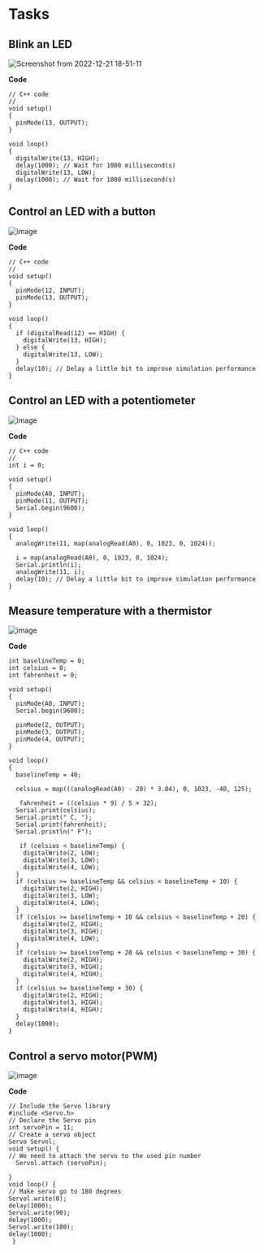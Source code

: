 # Tasks
## Blink an LED

![Screenshot from 2022-12-21 18-51-11](https://user-images.githubusercontent.com/120107850/208921882-cdab70f0-06e3-4ef9-a58d-76d8a8bf82e8.png)

**Code**
```
// C++ code
//
void setup()
{
  pinMode(13, OUTPUT);
}

void loop()
{
  digitalWrite(13, HIGH);
  delay(1000); // Wait for 1000 millisecond(s)
  digitalWrite(13, LOW);
  delay(1000); // Wait for 1000 millisecond(s)
}
```

## Control an LED with a button

![image](https://user-images.githubusercontent.com/120107850/208926459-32a9ef43-5e5e-4944-be5e-3316df950c75.png)

**Code**
```
// C++ code
//
void setup()
{
  pinMode(12, INPUT);
  pinMode(13, OUTPUT);
}

void loop()
{
  if (digitalRead(12) == HIGH) {
    digitalWrite(13, HIGH);
  } else {
    digitalWrite(13, LOW);
  }
  delay(10); // Delay a little bit to improve simulation performance
}
```

## Control an LED with a potentiometer

![image](https://user-images.githubusercontent.com/120107850/208927020-def6fcd5-09a4-498a-bd42-7fec0e7fb7d0.png)

**Code**
```
// C++ code
//
int i = 0;

void setup()
{
  pinMode(A0, INPUT);
  pinMode(11, OUTPUT);
  Serial.begin(9600);
}

void loop()
{
  analogWrite(11, map(analogRead(A0), 0, 1023, 0, 1024));

  i = map(analogRead(A0), 0, 1023, 0, 1024);
  Serial.println(i);
  analogWrite(11, i);
  delay(10); // Delay a little bit to improve simulation performance
}
```
## Measure temperature with a thermistor

![image](https://user-images.githubusercontent.com/120107850/208930332-8345ecc4-f3b8-4579-b310-23e1e60b784e.png)

**Code**

```
int baselineTemp = 0;
int celsius = 0;
int fahrenheit = 0;

void setup()
{
  pinMode(A0, INPUT);
  Serial.begin(9600);

  pinMode(2, OUTPUT);
  pinMode(3, OUTPUT);
  pinMode(4, OUTPUT);
}

void loop()
{
  baselineTemp = 40;
  
  celsius = map(((analogRead(A0) - 20) * 3.04), 0, 1023, -40, 125);
  
   fahrenheit = ((celsius * 9) / 5 + 32);
  Serial.print(celsius);
  Serial.print(" C, ");
  Serial.print(fahrenheit);
  Serial.println(" F");
  
   if (celsius < baselineTemp) {
    digitalWrite(2, LOW);
    digitalWrite(3, LOW);
    digitalWrite(4, LOW);
  }
  if (celsius >= baselineTemp && celsius < baselineTemp + 10) {
    digitalWrite(2, HIGH);
    digitalWrite(3, LOW);
    digitalWrite(4, LOW);
  }
  if (celsius >= baselineTemp + 10 && celsius < baselineTemp + 20) {
    digitalWrite(2, HIGH);
    digitalWrite(3, HIGH);
    digitalWrite(4, LOW);
  }
  if (celsius >= baselineTemp + 20 && celsius < baselineTemp + 30) {
    digitalWrite(2, HIGH);
    digitalWrite(3, HIGH);
    digitalWrite(4, HIGH);
  }
  if (celsius >= baselineTemp + 30) {
    digitalWrite(2, HIGH);
    digitalWrite(3, HIGH);
    digitalWrite(4, HIGH);
  }
  delay(1000); 
}
```
## Control a servo motor(PWM)
![image](https://user-images.githubusercontent.com/120107850/210360933-77af7563-b809-460e-91f7-88b137ff5dce.png)

**Code**
```
// Include the Servo library
#include <Servo.h>
// Declare the Servo pin
int servoPin = 11;
// Create a servo object
Servo Servol;
void setup() {
// We need to attach the servo to the used pin number 
  Servol.attach (servoPin);
  
}
void loop() {
// Make servo go to 180 degrees
Servol.write(0);
delay(1000);
Servol.write(90);
delay(1000);
Servol.write(180);
delay(1000);
 }
```
